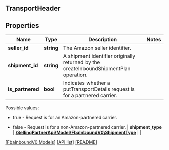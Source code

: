 ## TransportHeader

## Properties

Name | Type | Description | Notes
------------ | ------------- | ------------- | -------------
**seller_id** | **string** | The Amazon seller identifier. |
**shipment_id** | **string** | A shipment identifier originally returned by the createInboundShipmentPlan operation. |
**is_partnered** | **bool** | Indicates whether a putTransportDetails request is for a partnered carrier.

Possible values:

* true - Request is for an Amazon-partnered carrier.

* false - Request is for a non-Amazon-partnered carrier. |
**shipment_type** | [**\SellingPartnerApi\Model\FbaInboundV0\ShipmentType**](ShipmentType.md) |  |

[[FbaInboundV0 Models]](../) [[API list]](../../Api) [[README]](../../../README.md)
